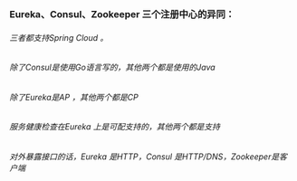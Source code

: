 ### Eureka、Consul、Zookeeper 三个注册中心的异同：

###### 三者都支持Spring Cloud 。

######  除了Consul是使用Go语言写的，其他两个都是使用的Java

###### 除了Eureka是AP ，其他两个都是CP

###### 服务健康检查在Eureka 上是可配支持的，其他两个都是支持

###### 对外暴露接口的话，Eureka 是HTTP，Consul 是HTTP/DNS，Zookeeper是客户端